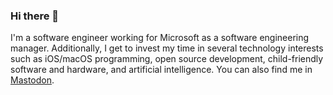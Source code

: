 ### Hi there 👋

I'm a software engineer working for Microsoft as a software engineering manager. Additionally, I get to invest my time in several technology interests such as iOS/macOS programming, open source development, child-friendly software and hardware, and artificial intelligence. You can also find me in <a rel="me" href="https://hachyderm.io/@DavidObando">Mastodon</a>.

<!--
**DavidObando/DavidObando** is a ✨ _special_ ✨ repository because its `README.md` (this file) appears on your GitHub profile.

Here are some ideas to get you started:

- 🔭 I’m currently working on ...
- 🌱 I’m currently learning ...
- 👯 I’m looking to collaborate on ...
- 🤔 I’m looking for help with ...
- 💬 Ask me about ...
- 📫 How to reach me: ...
- 😄 Pronouns: ...
- ⚡ Fun fact: ...
-->
